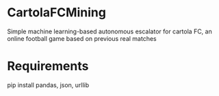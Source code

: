 # CartolaFCMining

Simple machine learning-based autonomous escalator for cartola FC, an online football game based on previous real matches

# Requirements
pip install pandas, json, urllib
